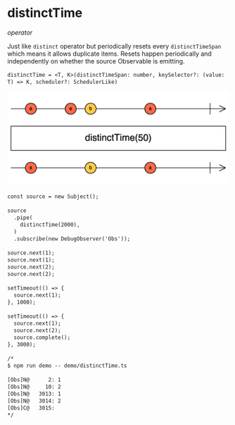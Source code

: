 # distinctTime

*operator*

Just like `distinct` operator but periodically resets every `distinctTimeSpan` which means it allows duplicate items. Resets happen periodically and independently on whether the source Observable is emitting.

```
distinctTime = <T, K>(distinctTimeSpan: number, keySelector?: (value: T) => K, scheduler?: SchedulerLike)
```

![distinctTime](https://raw.githubusercontent.com/martinsik/rxjs-extra/master/doc/marble-diagrams/distinctTime.png "The distinctTime() operator")

```
const source = new Subject();

source
  .pipe(
    distinctTime(2000),
  )
  .subscribe(new DebugObserver('Obs'));

source.next(1);
source.next(1);
source.next(2);
source.next(2);

setTimeout(() => {
  source.next(1);
}, 1000);

setTimeout(() => {
  source.next(1);
  source.next(2);
  source.complete();
}, 3000);

/*
$ npm run demo -- demo/distinctTime.ts

[Obs]N@      2: 1
[Obs]N@     10: 2
[Obs]N@   3013: 1
[Obs]N@   3014: 2
[Obs]C@   3015:
*/
```